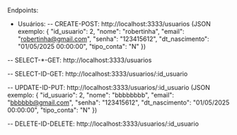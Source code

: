 Endpoints:

- Usuários: 
-- CREATE-POST: http://localhost:3333/usuarios 
(JSON exemplo: {
	"id_usuario": 2,
	"nome": "robertinha",
	"email": "robertinha@gmail.com",
	"senha": "123415612",
	"dt_nascimento": "01/05/2025 00:00:00",
	"tipo_conta": "N"
})  

-- SELECT-*-GET: http://localhost:3333/usuarios 

-- SELECT-ID-GET: http://localhost:3333/usuarios/:id_usuario 

-- UPDATE-ID-PUT: http://localhost:3333/usuarios/:id_usuario
(JSON exemplo: {
	"id_usuario": 2,
	"nome": "bbbbbbbb",
	"email": "bbbbbb@gmail.com",
	"senha": "123415612",
	"dt_nascimento": "01/05/2025 00:00:00",
	"tipo_conta": "N"
})  

-- DELETE-ID-DELETE: http://localhost:3333/usuarios/:id_usuario